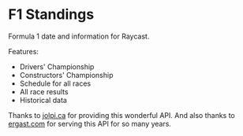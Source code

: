 # F1 Standings

Formula 1 date and information for Raycast.

Features:
- Drivers' Championship
- Constructors' Championship
- Schedule for all races
- All race results
- Historical data


Thanks to [jolpi.ca](https://api.jolpi.ca/ergast/f1/) for providing this wonderful API.
And also thanks to [ergast.com](https://ergast.com/mrd/) for serving this API for so many years.